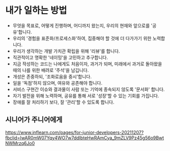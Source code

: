 
# 내가 일하는 방법
- 무엇을 목표로, 어떻게 진행하며, 어디까지 왔는지, 우리의 현재와 앞으로를 '공유'합니다.
- 우리의 '경험을 표준화/프로세스화'하여, 집중해야 할 것에 더 다가가기 위한 노력합니다.
- 우리가 생각하는 개발 가치관 확립을 위해 '리뷰'를 합니다.
- 직관적이고 명확한 '네이밍'을 고민하고 추구합니다.
- 지금 작성하는 코드는 나에게도 처음이자, 과거가 되며, 미래에서 과거로 돌아왔을 때의 나를 위한 배려로 '주석'을 남깁니다.
- 개성은 존중하되, '조화로움을 중시'합니다.
- 일을 '독점'하지 않으며, 여유와 공존해야 합니다.
- 서비스 구현간 이슈와 결과물이 사람 또는 기억에 종속되지 않도록 '문서화' 합니다.
- 자기 발전을 위해 노력하며, 공유를 통해 서로 '성장'할 수 있는 기회를 가집니다.
- 장애를 잘 처리하기 보다, 잘 '관리'할 수 있도록 합니다.

## 시니어가 주니어에게  
https://www.inflearn.com/pages/for-junior-developers-20211207?fbclid=IwAR0mW07Yqy4WO7w7ddIbteHwRAmCya_9mZLV9Pz45g56o9BwtNWMrzq6Jo0